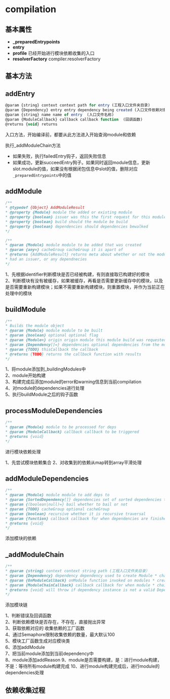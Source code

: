 # compilation

## 基本属性

* **_preparedEntrypoints**
* **entry**
* **profile** 已经开始进行模块依赖收集的入口
* **resolverFactory** compiler.resolverFactory

## 基本方法

## addEntry

```js
@param {string} context context path for entry (工程入口文件夹目录)  
@param {Dependency} entry entry dependency being created (入口文件依赖对象)  
@param {string} name name of entry  (入口文件名称)  
@param {ModuleCallback} callback callback function  (回调函数)  
@returns {void} returns
```

入口方法，开始编译前，都要从此方法进入开始查询module和依赖

执行_addModuleChain方法

* 如果失败，执行failedEntry钩子，返回失败信息
* 如果成功，更新succeedEntry狗子。如果同时返回module信息，更新slot.module的值，如果没有根据闭包信息中slot的值，删除对应`_preparedEntrypoints`中的值

## addModule

```js
/**
* @typedef {Object} AddModuleResult
* @property {Module} module the added or existing module
* @property {boolean} issuer was this the first request for this module
* @property {boolean} build should the module be build
* @property {boolean} dependencies should dependencies bewalked
*/

/**
* @param {Module} module module to be added that was created
* @param {any=} cacheGroup cacheGroup it is apart of
* @returns {AddModuleResult} returns meta about whether or not the module had built
* had an issuer, or any dependnecies
*/
```

1、先根据identifier判断模块是否已经被构建，有则直接取已构建好的模块  
2、判断模块有没有被缓存，如果被缓存，再看是否需要更新缓存中的模块，以及是否需要重新构建模块；如果不需要重新构建模块，则重置模块，并作为当前正在处理中的模块

## buildModule

```js
/**
* Builds the module object
* @param {Module} module module to be built
* @param {boolean} optional optional flag
* @param {Module=} origin origin module this module build was requested from
* @param {Dependency[]=} dependencies optional dependencies from the module to be built
* @param {TODO} thisCallback the callback
* @returns {TODO} returns the callback function with results
*/
```

1、将module添加到_buildingModules中  
2、module开始构建  
3、构建完成后添加module的error和warning信息到当前compilation  
4、对module的dependencies进行处理  
5、执行buildModule之后的钩子函数

## processModuleDependencies

```js
/**
* @param {Module} module to be processed for deps
* @param {ModuleCallback} callback callback to be triggered
* @returns {void}
*/
```

进行模块依赖处理

1、先尝试模块依赖集合
2、对收集到的依赖从map转到array平滑处理

## addModuleDependencies

```js
/**
* @param {Module} module module to add deps to
* @param {SortedDependency[]} dependencies set of sorted dependencies to iterate through
* @param {(boolean|null)=} bail whether to bail or not
* @param {TODO} cacheGroup optional cacheGroup
* @param {boolean} recursive whether it is recursive traversal
* @param {function} callback callback for when dependencies are finished being added
* @returns {void}
*/
```

添加模块的依赖



## _addModuleChain

```js
/**
* @param {string} context context string path (工程入口文件夹目录）  
* @param {Dependency} dependency dependency used to create Module * chain (用于创建模块链的入口依赖)  
* @param {OnModuleCallback} onModule function invoked on modules * creation ()  
* @param {ModuleChainCallback} callback callback for when module * chain is complete (模块链构建完成后的回调函数)  
* @returns {void} will throw if dependency instance is not a valid Dependency
*/
```

添加模块链

1、判断错误及回调函数  
2、判断依赖模块是否存在，不存在，直接抛出异常  
3、获取依赖对应的 收集依赖的工厂函数  
4、通过Semaphore限制收集依赖的数量，最大默认100  
5、模块工厂函数生成对应模块类  
6、添加addModule  
7、把当前module添加到当前dependency中  
8、module添加addReason
9、module是否需要构建，是：进行module构建，不是：等待所有module构建完成
10、进行module构建完成后，进行module的dependencies处理

## 依赖收集过程
